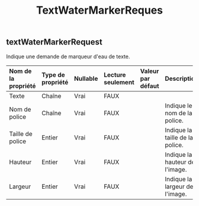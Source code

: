 ﻿---
title: TextWaterMarkerReques
second_title: Aspose.Cells Cloud Documen
type: docs
url: /fr/specification/model/textwatermarkerrequest/
description: "Aspose.Cells Spécification du modèle cloud : TextWaterMarkerRequest. Gérez sans effort Excel et d'autres feuilles de calcul avec des fonctionnalités telles que l'ouverture, la génération, l'édition, le fractionnement, la fusion, la comparaison et la conversion."
kwords: Excel, Office, feuille de calcul, Cloud REST API, TextWaterMarkerRequest
weight: 50
---
## **textWaterMarkerRequest**

 Indique une demande de marqueur d'eau de texte.

| Nom de la propriété| Type de propriété| Nullable| Lecture seulement| Valeur par défaut| Description|
|:- |:- |:- |:- |:- |:- |
| Texte| Chaîne| Vrai| FAUX|||
| Nom de police| Chaîne| Vrai| FAUX|| Indique le nom de la police.|
| Taille de police| Entier| Vrai| FAUX|| Indique la taille de la police.|
| Hauteur| Entier| Vrai| FAUX|| Indique la hauteur de l'image.|
| Largeur| Entier| Vrai| FAUX|| Indique la largeur de l'image.|


